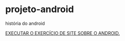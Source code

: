# projeto-android
história do android

<a href="http://https://luizacaceres.github.io/projeto-android/index.html"> EXECUTAR O EXERCÍCIO DE SITE SOBRE O ANDROID.